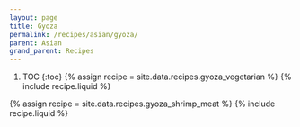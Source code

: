 ```yaml
---
layout: page
title: Gyoza
permalink: /recipes/asian/gyoza/
parent: Asian
grand_parent: Recipes
---
```

1. TOC
{:toc}
{% assign recipe = site.data.recipes.gyoza_vegetarian %}
{% include recipe.liquid %}

{% assign recipe = site.data.recipes.gyoza_shrimp_meat %}
{% include recipe.liquid %}

